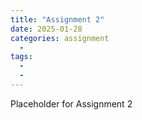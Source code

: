 ```yaml
---
title: "Assignment 2"
date: 2025-01-28
categories: assignment
  - 
tags:
  - 
  - 
---
```


Placeholder for Assignment 2